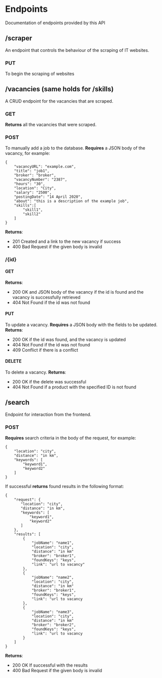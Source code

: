 # Endpoints
Documentation of endpoints provided by this API

## /scraper
An endpoint that controls the behaviour of the scraping of IT websites. 
### PUT
To begin the scraping of websites

## /vacancies (same holds for /skills)
A CRUD endpoint for the vacancies that are scraped. 
### GET
**Returns** all the vacancies that were scraped. 
### POST 
To manually add a job to the database. **Requires** a JSON body of the vacancy, for example:
```
{
    "vacancyURL": "example.com",
    "title": "job1",
    "broker": "broker",
    "vacancyNumber": "2387",
    "hours": "30",
    "location": "City",
    "salary": "2500",
    "postingDate": "14 April 2020",
    "about": "this is a description of the example job",
    "skills":[
        "skill1",
        "skill2"
    ]
}
```
**Returns**:
- 201 Created and a link to the new vacancy if success
- 400 Bad Request if the given body is invalid

### /{id}
#### GET
**Returns**:
 - 200 OK and JSON body of the vacancy if the id is found and the vacancy is successfully retrieved 
 - 404 Not Found if the id was not found  

#### PUT 
To update a vacancy. **Requires** a JSON body with the fields to be updated. **Returns**:
 - 200 OK if the id was found, and the vacancy is updated 
 - 404 Not Found if the id was not found
 - 409 Conflict if there is a conflict 

#### DELETE
To delete a vacancy. **Returns**:
- 200 OK if the delete was successful
- 404 Not Found if a product with the specified ID is not found

## /search
Endpoint for interaction from the frontend. 

### POST
**Requires** search criteria in the body of the request, for example:
```
{
    "location": "city", 
    "distance": "in km", 
    "keywords": [
        "keyword1",
        "keyword2"
    ]
}
```
If successful **returns** found results in the following format:

```
{   
    "request": {
       "location": "city", 
       "distance": "in km", 
       "keywords": [
           "keyword1",
           "keyword2"
       ]
    },
    "results": [
        {
            "jobName": "name1",
            "location": "city",
            "distance": "in km"
            "broker": "broker1",
            "foundKeys": "keys",
            "link": "url to vacancy"
        },
        {
            "jobName": "name2",
            "location": "city",
            "distance": "in km"
            "broker": "broker1",
            "foundKeys": "keys",
            "link": "url to vacancy
        },
        {
            "jobName": "name3",
            "location": "city",
            "distance": "in km"
            "broker": "broker2",
            "foundKeys": "keys",
            "link": "url to vacancy
        }
    ]
}
```
**Returns**:
- 200 OK If successful with the results
- 400 Bad Request if the given body is invalid


